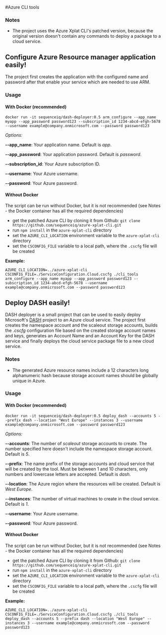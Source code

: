 #Azure CLI tools

### Notes

- The project uses the Azure Xplat CLI's patched version, because the original version doesn't contain any commands to deploy a package to a cloud service.

## Configure Azure Resource manager application easily!

The project first creates the application with the configured name and password after that enable your service which are needed to use ARM.

### Usage

#### With Docker (recommended)

```
docker run -it sequenceiq/dash-deployer:0.5 arm_configure --app_name myapp --app_password password123 --subscription_id 1234-abcd-efgh-5678 --username example@company.onmicrosoft.com --password password123
```

*Options:*

**--app_name**: Your application name. Default is *app*.

**--app_password**: Your application password. Default is *password*.

**--subscription_id**: Your Azure subscription ID.

**--username**: Your Azure username.

**--password**: Your Azure password.

#### Without Docker

The script can be run without Docker, but it is not recommended (see Notes - the Docker container has all the required dependencies)

- get the patched Azure CLI by cloning it from Github: `git clone https://github.com/sequenceiq/azure-xplat-cli.git`
- run `npm install` in the `azure-xplat-cli` directory
- set the `AZURE_CLI_LOCATION` environment variable to the `azure-xplat-cli` directory
- set the `CSCONFIG_FILE` variable to a local path, where the `.cscfg` file will be created

**Example:**

```
AZURE_CLI_LOCATION=../azure-xplat-cli CSCONFIG_FILE=./ServiceConfiguration.Cloud.cscfg ./cli_tools arm_configure --app_name myapp --app_password password123 --subscription_id 1234-abcd-efgh-5678 --username example@company.onmicrosoft.com --password password123
```

## Deploy DASH easily!

DASH deployer is a small project that can be used to easily deploy Microsoft's [DASH](https://github.com/MicrosoftDX/Dash) project to an Azure cloud service.
The project first creates the namespace account and the scaleout storage accounts, builds the *.cscfg* configuration file based on the created storage account names and keys, generates an Account Name and an Account Key for the DASH service and finally deploys the cloud service package file to a new cloud service.

### Notes

- The generated Azure resource names include a 12 characters long alphanumeric hash because storage account names should be globally unique in Azure.

### Usage

#### With Docker (recommended)

```
docker run -it sequenceiq/dash-deployer:0.5 deploy_dash --accounts 5 --prefix dash --location "West Europe" --instances 3 --username example@company.onmicrosoft.com --password password123
```

*Options:*

**--accounts**: The number of *scaleout* storage accounts to create. The number specified here doesn't include the namespace storage account. Default is *5*.

**--prefix**: The name prefix of the storage accounts and cloud service that will be created by the tool. Must be between 1 and 10 characters, only numbers and lowercase letters are accepted. Default is *dash*.

**--location**: The Azure region where the resources will be created. Default is *West Europe*.

**--instances**: The number of virtual machines to create in the cloud service. Default is *1*.

**--username**: Your Azure username.

**--password**: Your Azure password.

#### Without Docker

The script can be run without Docker, but it is not recommended (see Notes - the Docker container has all the required dependencies)

- get the patched Azure CLI by cloning it from Github: `git clone https://github.com/sequenceiq/azure-xplat-cli.git`
- run `npm install` in the `azure-xplat-cli` directory
- set the `AZURE_CLI_LOCATION` environment variable to the `azure-xplat-cli` directory
- set the `CSCONFIG_FILE` variable to a local path, where the `.cscfg` file will be created

**Example:**

```
AZURE_CLI_LOCATION=../azure-xplat-cli CSCONFIG_FILE=./ServiceConfiguration.Cloud.cscfg ./cli_tools deploy_dash --accounts 5 --prefix dash --location "West Europe" --instances 3 --username example@company.onmicrosoft.com --password password123
```
